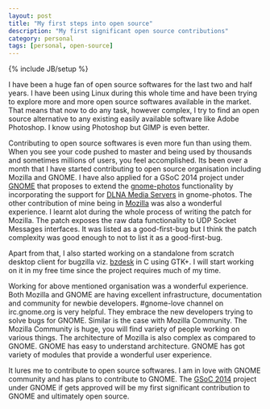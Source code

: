 ```yaml
---
layout: post
title: "My first steps into open source"
description: "My first significant open source contributions"
category: personal
tags: [personal, open-source]
---
```

{% include JB/setup %}

I have been a huge fan of open source softwares for the last two and half
years. I have been using Linux during this whole time and have been trying to
explore more and more open source softwares available in the market. That means
that now to do any task, however complex, I try to find an open source
alternative to any existing easily available software like Adobe Photoshop. I
know using Photoshop but GIMP is even better.

Contributing to open source softwares is even more fun than using them. When you
see your code pushed to master and being used by thousands and sometimes
millions of users, you feel accomplished. Its been over a month that I have
started contributing to open source organisation including Mozilla and GNOME. I
have also applied for a GSoC 2014 project under [GNOME](http://www.gnome.org/get-involved/) that proposes to extend
the [gnome-photos](https://wiki.gnome.org/Apps/Photos) functionality by incorporating the support for [DLNA Media
Servers](http://en.wikipedia.org/wiki/Digital_Living_Network_Alliance) in gnome-photos. The other contribution of mine being in [Mozilla](http://mozilla.org) was
also a wonderful experience. I learnt alot during the whole process of writing
the patch for Mozilla. The patch exposes the raw data functionality to UDP
Socket Messages interfaces. It was listed as a good-first-bug but I think the
patch complexity was good enough to not to list it as a good-first-bug.

Apart from that, I also started working on a standalone from scratch desktop
client for bugzilla viz. [bzdesk](https://www.gitorious.org/bzdesk) in C using GTK+. I will start working on it in
my free time since the project requires much of my time.

Working for above mentioned organisation was a wonderful experience. Both
Mozilla and GNOME are having excellent infrastructure, documentation and
community for newbie developers. #gnome-love channel on irc.gnome.org is very
helpful. They embrace the new developers trying to solve bugs for GNOME. Similar
is the case with Mozilla Community. The Mozilla Community is huge, you will find
variety of people working on various things. The architecture of Mozilla is also
complex as compared to GNOME. GNOME has easy to understand architecture. GNOME
has got variety of modules that provide a wonderful user experience.

It lures me to contribute to open source softwares. I am in love with GNOME
community and has plans to contribute to GNOME. The [GSoC 2014](http://www.google-melange.com/gsoc/homepage/google/gsoc2014) project under
GNOME if gets approved will be my first significant contribution to GNOME and
ultimately open source.

